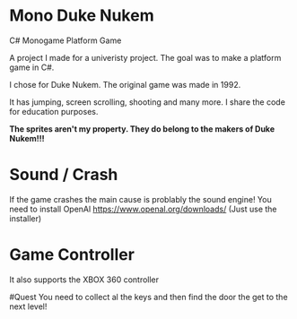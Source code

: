 # Mono Duke Nukem
C# Monogame Platform Game

A project I made for a univeristy project.
The goal was to make a platform game in C#.

I chose for Duke Nukem. The original game was made in 1992.

It has jumping, screen scrolling, shooting and many more.
I share the code for education purposes. 

**The sprites aren't my property. They do belong to the makers of Duke Nukem!!!**

# Sound / Crash
If the game crashes the main cause is problably the sound engine!
You need to install OpenAl
https://www.openal.org/downloads/ (Just use the installer)

# Game Controller
It also supports the XBOX 360 controller

#Quest
You need to collect al the keys and then find the door the get to the next level!
